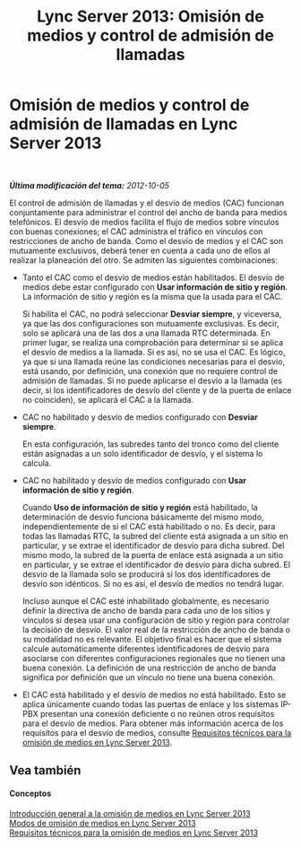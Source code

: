 ﻿---
title: 'Lync Server 2013: Omisión de medios y control de admisión de llamadas'
TOCTitle: Omisión de medios y control de admisión de llamadas
ms:assetid: 120b2a2b-5f97-4735-a2ee-0f849feb8c1d
ms:mtpsurl: https://technet.microsoft.com/es-es/library/Gg398203(v=OCS.15)
ms:contentKeyID: 48274482
ms.date: 01/07/2017
mtps_version: v=OCS.15
ms.translationtype: HT
---

# Omisión de medios y control de admisión de llamadas en Lync Server 2013

 

_**Última modificación del tema:** 2012-10-05_

El control de admisión de llamadas y el desvío de medios (CAC) funcionan conjuntamente para administrar el control del ancho de banda para medios telefónicos. El desvío de medios facilita el flujo de medios sobre vínculos con buenas conexiones; el CAC administra el tráfico en vínculos con restricciones de ancho de banda. Como el desvío de medios y el CAC son mutuamente exclusivos, deberá tener en cuenta a cada uno de ellos al realizar la planeación del otro. Se admiten las siguientes combinaciones:

  - Tanto el CAC como el desvío de medios están habilitados. El desvío de medios debe estar configurado con **Usar información de sitio y región**. La información de sitio y región es la misma que la usada para el CAC.
    
    Si habilita el CAC, no podrá seleccionar **Desviar siempre**, y viceversa, ya que las dos configuraciones son mutuamente exclusivas. Es decir, solo se aplicará una de las dos a una llamada RTC determinada. En primer lugar, se realiza una comprobación para determinar si se aplica el desvío de medios a la llamada. Si es así, no se usa el CAC. Es lógico, ya que si una llamada reúne las condiciones necesarias para el desvío, está usando, por definición, una conexión que no requiere control de admisión de llamadas. Si no puede aplicarse el desvío a la llamada (es decir, si los identificadores de desvío del cliente y de la puerta de enlace no coinciden), se aplicará el CAC a la llamada.

  - CAC no habilitado y desvío de medios configurado con **Desviar siempre**.
    
    En esta configuración, las subredes tanto del tronco como del cliente están asignadas a un solo identificador de desvío, y el sistema lo calcula.

  - CAC no habilitado y desvío de medios configurado con **Usar información de sitio y región**.
    
    Cuando **Uso de información de sitio y región** está habilitado, la determinación de desvío funciona básicamente del mismo modo, independientemente de si el CAC está habilitado o no. Es decir, para todas las llamadas RTC, la subred del cliente está asignada a un sitio en particular, y se extrae el identificador de desvío para dicha subred. Del mismo modo, la subred de la puerta de enlace está asignada a un sitio en particular, y se extrae el identificador de desvío para dicha subred. El desvío de la llamada solo se producirá si los dos identificadores de desvío son idénticos. Si no es así, el desvío de medios no tendrá lugar.
    
    Incluso aunque el CAC esté inhabilitado globalmente, es necesario definir la directiva de ancho de banda para cada uno de los sitios y vínculos si desea usar una configuración de sitio y región para controlar la decisión de desvío. El valor real de la restricción de ancho de banda o su modalidad no es relevante. El objetivo final es hacer que el sistema calcule automáticamente diferentes identificadores de desvío para asociarse con diferentes configuraciones regionales que no tienen una buena conexión. La definición de una restricción de ancho de banda significa por definición que un vínculo no tiene una buena conexión.

  - El CAC está habilitado y el desvío de medios no está habilitado. Esto se aplica únicamente cuando todas las puertas de enlace y los sistemas IP-PBX presentan una conexión deficiente o no reúnen otros requisitos para el desvío de medios. Para obtener más información acerca de los requisitos para el desvío de medios, consulte [Requisitos técnicos para la omisión de medios en Lync Server 2013](lync-server-2013-technical-requirements-for-media-bypass.md).

## Vea también

#### Conceptos

[Introducción general a la omisión de medios en Lync Server 2013](lync-server-2013-overview-of-media-bypass.md)  
[Modos de omisión de medios en Lync Server 2013](lync-server-2013-media-bypass-modes.md)  
[Requisitos técnicos para la omisión de medios en Lync Server 2013](lync-server-2013-technical-requirements-for-media-bypass.md)

